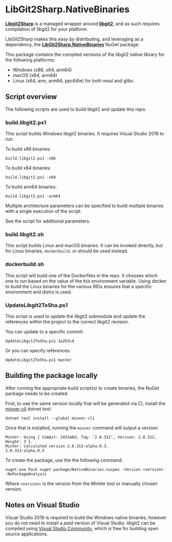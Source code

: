 # LibGit2Sharp.NativeBinaries

**[Libgit2Sharp][lg2s]** is a managed wrapper around **[libgit2][lg2]**, and as
such requires compilation of libgit2 for your platform.

LibGit2Sharp makes this easy by distributing, and leveraging as a dependency,
the **[LibGit2Sharp.NativeBinaries][lg2s-nb]** NuGet package.

This package contains the compiled versions of the libgit2 native library for
the following platforms:

 - Windows (x86, x64, arm64)
 - macOS (x64, arm64)
 - Linux (x64, arm, arm64, ppc64le) for both musl and glibc

 [lg2s-nb]: https://www.nuget.org/packages/LibGit2Sharp.NativeBinaries
 [lg2]: https://libgit2.github.com/
 [lg2s]: http://libgit2sharp.com/

## Script overview

The following scripts are used to build libgit2 and update this repo.

### build.libgit2.ps1

This script builds Windows libgit2 binaries. It requires Visual Studio 2019 to run.

To build x86 binaries:

```
build.libgit2.ps1 -x86
```

To build x64 binaries:

```
build.libgit2.ps1 -x64
```

To build arm64 binaries:

```
build.libgit2.ps1 -arm64
```

Multiple architecture parameters can be specified to build multiple binaries with a single execution of the script.

See the script for additional parameters.

### build.libgit2.sh

This script builds Linux and macOS binaries. It can be invoked directly, but for Linux binaries, `dockerbuild.sh` should be used instead.

### dockerbuild.sh

This script will build one of the Dockerfiles in the repo. It chooses which one to run based on the value of the `RID` environment variable. Using docker to build the Linux binaries for the various RIDs ensures that a specific environment and distro is used.

### UpdateLibgit2ToSha.ps1

This script is used to update the libgit2 submodule and update the references within the project to the correct libgit2 revision. 

You can update to a specific commit:

```
UpdateLibgit2ToSha.ps1 1a2b3c4
```

Or you can specify references:

```
UpdateLibgit2ToSha.ps1 master
```

## Building the package locally

After running the appropriate build script(s) to create binaries, the NuGet package needs to be created.

First, to use the same version locally that will be generated via CI, install the [minver-cli](https://www.nuget.org/packages/minver-cli) dotnet tool:

```
dotnet tool install --global minver-cli
```

Once that is installed, running the `minver` command will output a version:

```
MinVer: Using { Commit: 2453a6d, Tag: '2.0.312', Version: 2.0.312, Height: 3 }.
MinVer: Calculated version 2.0.313-alpha.0.3.
2.0.313-alpha.0.3
```

To create the package, use the the following command:

```
nuget.exe Pack nuget.package/NativeBinaries.nuspec -Version <version> -NoPackageAnalysis
```

Where `<version>` is the version from the MinVer tool or manually chosen version.


## Notes on Visual Studio

Visual Studio 2019 is required to build the Windows native binaries, however you
do not need to install a *paid* version of Visual Studio. libgit2
can be compiled using [Visual Studio Community](https://visualstudio.microsoft.com/vs/community/),
which is free for building open source applications.
